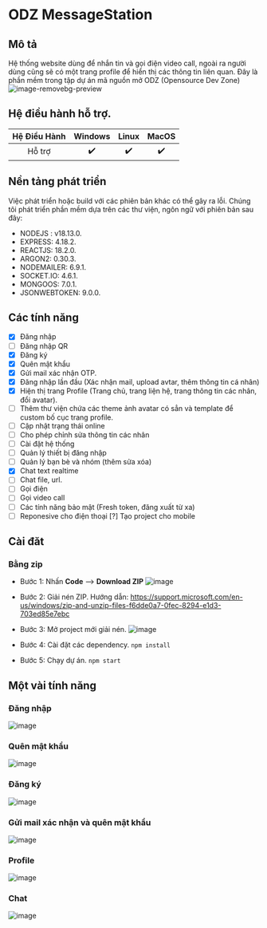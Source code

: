 # ODZ MessageStation 
## Mô tả
Hệ thống website dùng để nhắn tin và gọi điện video call, ngoài ra người dùng cũng sẽ có một trang profile để hiển thị các thông tin liên quan. Đây là phần mềm trong tập dự án mã nguồn mở ODZ (Opensource Dev Zone)
![image-removebg-preview](https://github.com/tdphatstudy/ODZ-MessageStation/assets/124871402/54ffa6f7-f7e5-4330-8813-a7dd2780afab)
## Hệ điều hành hỗ trợ.
| Hệ Điều Hành | Windows    | Linux   | MacOS|
| :---:   | :---: | :---: | :---: |
| Hỗ trợ | ✔️  | ✔️   |  ✔️ |
## Nền tảng phát triển
Việc phát triển hoặc build với các phiên bản khác có thể gây ra lỗi.
Chúng tôi phát triển phần mềm dựa trên các thư viện, ngôn ngữ với phiên bản sau đây:
  - NODEJS : v18.13.0.
  - EXPRESS: 4.18.2.
  - REACTJS: 18.2.0.
  - ARGON2: 0.30.3.
  - NODEMAILER: 6.9.1.
  - SOCKET.IO: 4.6.1.
  - MONGOOS: 7.0.1.
  - JSONWEBTOKEN: 9.0.0.
## Các tính năng
  - [x] Đăng nhập
  - [ ] Đăng  nhập QR
  - [x] Đăng ký
  - [x] Quên mật khẩu
  - [x] Gửi mail xác nhận OTP.
  - [x] Đăng nhập lần đầu (Xác nhận mail, upload avtar, thêm thông tin cá nhân)
  - [x] Hiện thị trang Profile (Trang chủ, trang liện hệ, trang thông tin các nhân, đổi avatar).
  - [ ] Thêm thư viện chứa các theme ảnh avatar có sẳn và template để custom bố cục trang profile.
  - [ ] Cập nhật trạng thái online
  - [ ] Cho phép chỉnh sửa thông tin các nhân
  - [ ] Cài đặt hệ thống
  - [ ] Quản lý thiết bị đăng nhập
  - [ ] Quản lý bạn bè và nhóm (thêm sửa xóa)
  - [x] Chat text realtime
  - [ ] Chat file, url.
  - [ ] Gọi điện
  - [ ] Gọi video call
  - [ ] Các tính năng bảo mật (Fresh token, đăng xuất từ xa)
  - [ ] Reponesive cho điện thoại
 [?] Tạo project cho mobile 
 ## Cài đăt
 ### Bằng zip
  - Bước 1: Nhấn **Code** -->  **Download ZIP**
 ![image](https://github.com/tdphatstudy/ODZ_WifiManager/assets/124871402/afd1b8d6-4b20-452a-8dc7-10629f703ac9)
 - Bước 2: Giải nén ZIP. Hướng dẫn: https://support.microsoft.com/en-us/windows/zip-and-unzip-files-f6dde0a7-0fec-8294-e1d3-703ed85e7ebc
  - Bước 3: Mở project mới giải nén.
 ![image](https://github.com/tdphatstudy/ODZ_WifiManager/assets/124871402/ca685998-c0af-476b-9edd-742ec02a59cc)

  - Bước 4: Cài đặt các dependency.
  `npm install`
  - Bước 5: Chạy dự án.
  `npm start`
 ## Một vài tính năng
 ### Đăng nhập
 ![image](https://github.com/tdphatstudy/ODZ-MessageStation/assets/124871402/bb32650f-f10e-411f-a2cd-7c3b5cb72bae)
### Quên mật khẩu
![image](https://github.com/tdphatstudy/ODZ-MessageStation/assets/124871402/bdd3288e-553c-4518-8802-0be3bb32c0e3)
### Đăng ký
![image](https://github.com/tdphatstudy/ODZ-MessageStation/assets/124871402/709be314-724e-4c4e-845a-a8a93ff8189d)

### Gửi mail xác nhận và quên mật khẩu
![image](https://github.com/tdphatstudy/ODZ-MessageStation/assets/124871402/8066100b-abe4-48b9-9391-f29dca87d001)
### Profile
![image](https://github.com/tdphatstudy/ODZ-MessageStation/assets/124871402/61177563-ed5e-4f53-a816-ee8d2f094186)

### Chat
![image](https://github.com/tdphatstudy/ODZ-MessageStation/assets/124871402/55b5604b-923e-403c-90c8-ed279d9bd993)

